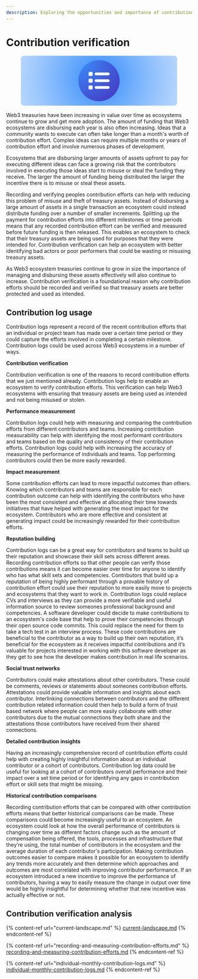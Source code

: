 ```yaml
---
description: Exploring the opportunities and importance of contribution verification
---
```


# Contribution verification

<figure><img src="../../.gitbook/assets/contribution-logs.png" alt=""><figcaption></figcaption></figure>

Web3 treasuries have been increasing in value over time as ecosystems continue to grow and get more adoption. The amount of funding that Web3 ecosystems are disbursing each year is also often increasing. Ideas that a community wants to execute can often take longer than a month's worth of contribution effort. Complex ideas can require multiple months or years of contribution effort and involve numerous phases of development.

Ecosystems that are disbursing larger amounts of assets upfront to pay for executing different ideas can face a growing risk that the contributors involved in executing those ideas start to misuse or steal the funding they receive. The larger the amount of funding being distributed the larger the incentive there is to misuse or steal these assets.

Recording and verifying peoples contribution efforts can help with reducing this problem of misuse and theft of treasury assets. Instead of disbursing a large amount of assets in a single transaction an ecosystem could instead distribute funding over a number of smaller increments. Splitting up the payment for contribution efforts into different milestones or time periods means that any recorded contribution effort can be verified and measured before future funding is then released. This enables an ecosystem to check that their treasury assets are being used for purposes that they were intended for. Contribution verification can help an ecosystem with better identifying bad actors or poor performers that could be wasting or misusing treasury assets.

As Web3 ecosystem treasuries continue to grow in size the importance of managing and disbursing these assets effectively will also continue to increase. Contribution verification is a foundational reason why contribution efforts should be recorded and verified so that treasury assets are better protected and used as intended.



## Contribution log usage

Contribution logs represent a record of the recent contribution efforts that an individual or project team has made over a certain time period or they could capture the efforts involved in completing a certain milestone. Contribution logs could be used across Web3 ecosystems in a number of ways.



**Contribution verification**

Contribution verification is one of the reasons to record contribution efforts that we just mentioned already. Contribution logs help to enable an ecosystem to verify contribution efforts. This verification can help Web3 ecosystems with ensuring that treasury assets are being used as intended and not being misused or stolen.



**Performance measurement**

Contribution logs could help with measuring and comparing the contribution efforts from different contributors and teams. Increasing contribution measurability can help with identifying the most performant contributors and teams based on the quality and consistency of their contribution efforts. Contribution logs could help with increasing the accuracy of measuring the performance of individuals and teams. Top performing contributors could then be more easily rewarded.



**Impact measurement**

Some contribution efforts can lead to more impactful outcomes than others. Knowing which contributors and teams are responsible for each contribution outcome can help with identifying the contributors who have been the most consistent and effective at allocating their time towards initiatives that have helped with generating the most impact for the ecosystem. Contributors who are more effective and consistent at generating impact could be increasingly rewarded for their contribution efforts.



**Reputation building**

Contribution logs can be a great way for contributors and teams to build up their reputation and showcase their skill sets across different areas. Recording contribution efforts so that other people can verify those contributions means it can become easier over time for anyone to identify who has what skill sets and competencies. Contributors that build up a reputation of being highly performant through a provable history of contribution effort could use their reputation to more easily move to projects and ecosystems that they want to work in. Contribution logs could replace CVs and interviews as they can provide a more verifiable and useful information source to review someones professional background and competencies. A software developer could decide to make contributions to an ecosystem's code base that help to prove their competencies through their open source code commits. This could replace the need for them to take a tech test in an interview process. These code contributions are beneficial to the contributor as a way to build up their own reputation, it’s beneficial for the ecosystem as it receives impactful contributions and it’s valuable for projects interested in working with this software developer as they get to see how the developer makes contribution in real life scenarios.



**Social trust networks**

Contributors could make attestations about other contributors. These could be comments, reviews or statements about someones contribution efforts. Attestations could provide valuable information and insights about each contributor. Interlinking connections between contributors and the different contribution related information could then help to build a form of trust based network where people can more easily collaborate with other contributors due to the mutual connections they both share and the attestations those contributors have received from their shared connections.



**Detailed contribution insights**

Having an increasingly comprehensive record of contribution efforts could help with creating highly insightful information about an individual contributor or a cohort of contributors. Contribution log data could be useful for looking at a cohort of contributors overall performance and their impact over a set time period or for identifying any gaps in contribution effort or skill sets that might be missing.



**Historical contribution comparisons**

Recording contribution efforts that can be compared with other contribution efforts means that better historical comparisons can be made. These comparisons could become increasingly useful to an ecosystem. An ecosystem could look at how the overall performance of contributors is changing over time as different factors change such as the amount of compensation being offered, the tools, processes and infrastructure that they’re using, the total number of contributors in the ecosystem and the average duration of each contributor's participation. Making contribution outcomes easier to compare makes it possible for an ecosystem to identify any trends more accurately and then determine which approaches and outcomes are most correlated with improving contributor performance. If an ecosystem introduced a new incentive to improve the performance of contributors, having a way to easily measure the change in output over time would be highly insightful for determining whether that new incentive was actually effective or not.



## **Contribution verification analysis**

{% content-ref url="current-landscape.md" %}
[current-landscape.md](current-landscape.md)
{% endcontent-ref %}

{% content-ref url="recording-and-measuring-contribution-efforts.md" %}
[recording-and-measuring-contribution-efforts.md](recording-and-measuring-contribution-efforts.md)
{% endcontent-ref %}

{% content-ref url="individual-monthly-contribution-logs.md" %}
[individual-monthly-contribution-logs.md](individual-monthly-contribution-logs.md)
{% endcontent-ref %}
